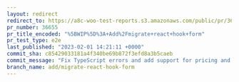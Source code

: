 ```yaml
---
layout: redirect
redirect_to: https://a8c-woo-test-reports.s3.amazonaws.com/public/pr/36655/e2e/index.html
pr_number: 36655
pr_title_encoded: "%5BWIP%5D%3A+Add%2Fmigrate+react+hook+form"
pr_test_type: e2e
last_published: "2023-02-01 14:21:11 +0000"
commit_sha: c85429033181a4f340be69b872f3efd8a3b5caeb
commit_message: "Fix TypeScript errors and add support for pricing and inventory tab a…"
branch_name: add/migrate-react-hook-form
---
```

